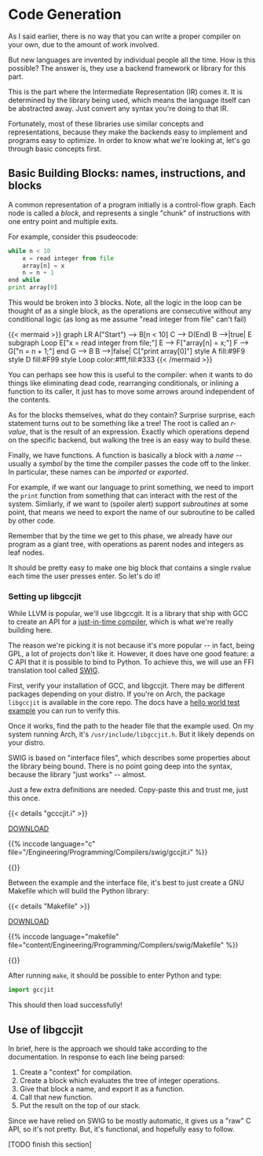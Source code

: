 # Code Generation

<script>
    document.getElementById("compilersMenu").open = true;
</script>

As I said earlier, there is no way that you can write a proper compiler on your own, due to the amount of work involved.

But new languages are invented by individual people all the time. How is this possible? The answer is, they use a backend framework or library for this part.

This is the part where the Intermediate Representation (IR) comes it. It is determined by the library being used, which means the language itself can be abstracted away. Just convert any syntax you're doing to that IR.

Fortunately, most of these libraries use similar concepts and representations, because they make the backends easy to implement and programs easy to optimize. In order to know what we're looking at, let's go through basic concepts first.

## Basic Building Blocks: names, instructions, and blocks

A common representation of a program initially is a control-flow graph. Each node is called a *block*, and represents a single "chunk" of instructions with one entry point and multiple exits.

For example, consider this psudeocode: 

<!--- This uses python syntax highlighting because it's close enough to work. This does mildly make it appear that is valid python code, but as it's called pseudocode here, this is fine.--->

```python
while n < 10
    x = read integer from file
    array[n] = x
    n = n + 1
end while
print array[0]
```

This would be broken into 3 blocks. Note, all the logic in the loop can be thought of as a single block, as the operations are consecutive without any conditional logic (as long as me assume "read integer from file" can't fail)

{{< mermaid >}}
graph LR
	A("Start") --> B[n < 10]
	C --> D(End)
	B -->|true| E
	subgraph Loop
	E["x = read integer from file;"]
	E --> F["array[n] = x;"]
	F --> G["n = n + 1;"]
	end
	G --> B
	B -->|false| C["print array[0]"]
	style A fill:#9F9
	style D fill:#F99
	style Loop color:#fff,fill:#333
{{< /mermaid >}}

You can perhaps see how this is useful to the compiler: when it wants to do things like eliminating dead code, rearranging conditionals, or inlining a function to its caller, it just has to move some arrows around independent of the contents.

As for the blocks themselves, what do they contain? Surprise surprise, each statement turns out to be something like a tree! The root is called an *r-value*, that is the result of an expression. Exactly which operations depend on the specific backend, but walking the tree is an easy way to build these.

Finally, we have functions. A function is basically a block with a *name* -- usually a *symbol* by the time the compiler passes the code off to the linker. In particular, these names can be *imported* or *exported*.

For example, if we want our language to print something, we need to import the `print` function from something that can interact with the rest of the system. Simliarly, if we want to (spoiler alert) support *subroutines* at some point, that means we need to export the name of our subroutine to be called by other code.

Remember that by the time we get to this phase, we already have our program as a giant tree, with operations as parent nodes and integers as leaf nodes.

It should be pretty easy to make one big block that contains a single rvalue each time the user presses enter. So let's do it!


### Setting up libgccjit

While LLVM is popular, we'll use libgccgit. It is a library that ship with GCC to create an API for a [just-in-time compiler](https://en.wikipedia.org/wiki/Just-in-time_compilation), which is what we're really building here.

The reason we're picking it is not because it's more popular -- in fact, being GPL, a lot of projects don't like it. However, it does have one good feature: a C API that it is possible to bind to Python. To achieve this, we will use an FFI translation tool called [SWIG](https://swig.org/Doc4.0).

First, verify your installation of GCC, and libgccjit. There may be different packages depending on your distro. If you're on Arch, the package `libgccjit` is available in the core repo. The docs have a [hello world test example](https://gcc.gnu.org/onlinedocs/jit/intro/tutorial01.html) you can run to verify this.

Once it works, find the path to the header file that the example used. On my system running Arch, it's `/usr/include/libgccjit.h`. But it likely depends on your distro.

SWIG is based on "interface files", which describes some properties about the library being bound. There is no point going deep into the syntax, because the library "just works" -- almost.

Just a few extra definitions are needed. Copy-paste this and trust me, just this once.

{{< details "gcccjit.i" >}}

<a href="/Engineering/Programming/Compilers/swig/gccjit.i" download>DOWNLOAD</a>

{{% inccode language="c" file="/Engineering/Programming/Compilers/swig/gccjit.i" %}}

{{</details>}}

Between the example and the interface file, it's best to just create a GNU Makefile which will build the Python library:

{{< details "Makefile" >}}

<a href="/Engineering/Programming/Compilers/swig/Makefile" download>DOWNLOAD</a>

{{% inccode language="makefile" file="content/Engineering/Programming/Compilers/swig/Makefile" %}}

{{</details>}}

After running `make`, it should be possible to enter Python and type:

```python
import gccjit
```

This should then load successfully!

## Use of libgccjit

In brief, here is the approach we should take according to the documentation. In response to each line being parsed:

1. Create a "context" for compilation.
2. Create a block which evaluates the tree of integer operations.
3. Give that block a name, and export it as a function.
4. Call that new function.
5. Put the result on the top of our stack.

Since we have relied on SWIG to be mostly automatic, it gives us a "raw" C API, so it's not pretty. But, it's functional, and hopefully easy to follow.

[TODO finish this section]
